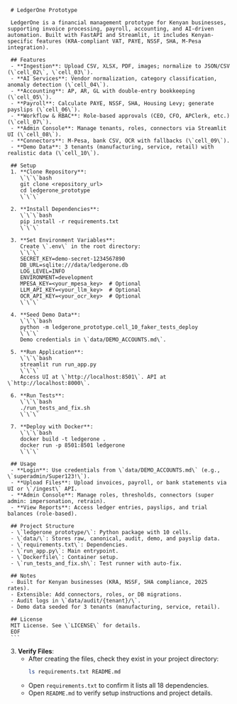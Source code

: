 
     # LedgerOne Prototype

     LedgerOne is a financial management prototype for Kenyan businesses, supporting invoice processing, payroll, accounting, and AI-driven automation. Built with FastAPI and Streamlit, it includes Kenyan-specific features (KRA-compliant VAT, PAYE, NSSF, SHA, M-Pesa integration).

     ## Features
     - **Ingestion**: Upload CSV, XLSX, PDF, images; normalize to JSON/CSV (\`cell_02\`, \`cell_03\`).
     - **AI Services**: Vendor normalization, category classification, anomaly detection (\`cell_04\`).
     - **Accounting**: AP, AR, GL with double-entry bookkeeping (\`cell_05\`).
     - **Payroll**: Calculate PAYE, NSSF, SHA, Housing Levy; generate payslips (\`cell_06\`).
     - **Workflow & RBAC**: Role-based approvals (CEO, CFO, APClerk, etc.) (\`cell_07\`).
     - **Admin Console**: Manage tenants, roles, connectors via Streamlit UI (\`cell_08\`).
     - **Connectors**: M-Pesa, bank CSV, OCR with fallbacks (\`cell_09\`).
     - **Demo Data**: 3 tenants (manufacturing, service, retail) with realistic data (\`cell_10\`).

     ## Setup
     1. **Clone Repository**:
        \`\`\`bash
        git clone <repository_url>
        cd ledgerone_prototype
        \`\`\`

     2. **Install Dependencies**:
        \`\`\`bash
        pip install -r requirements.txt
        \`\`\`

     3. **Set Environment Variables**:
        Create \`.env\` in the root directory:
        \`\`\`
        SECRET_KEY=demo-secret-1234567890
        DB_URL=sqlite:///data/ledgerone.db
        LOG_LEVEL=INFO
        ENVIRONMENT=development
        MPESA_KEY=<your_mpesa_key>  # Optional
        LLM_API_KEY=<your_llm_key>  # Optional
        OCR_API_KEY=<your_ocr_key>  # Optional
        \`\`\`

     4. **Seed Demo Data**:
        \`\`\`bash
        python -m ledgerone_prototype.cell_10_faker_tests_deploy
        \`\`\`
        Demo credentials in \`data/DEMO_ACCOUNTS.md\`.

     5. **Run Application**:
        \`\`\`bash
        streamlit run run_app.py
        \`\`\`
        Access UI at \`http://localhost:8501\`. API at \`http://localhost:8000\`.

     6. **Run Tests**:
        \`\`\`bash
        ./run_tests_and_fix.sh
        \`\`\`

     7. **Deploy with Docker**:
        \`\`\`bash
        docker build -t ledgerone .
        docker run -p 8501:8501 ledgerone
        \`\`\`

     ## Usage
     - **Login**: Use credentials from \`data/DEMO_ACCOUNTS.md\` (e.g., \`superadmin/Super123!\`).
     - **Upload Files**: Upload invoices, payroll, or bank statements via UI or \`/ingest\` API.
     - **Admin Console**: Manage roles, thresholds, connectors (super admin: impersonation, retrain).
     - **View Reports**: Access ledger entries, payslips, and trial balances (role-based).

     ## Project Structure
     - \`ledgerone_prototype/\`: Python package with 10 cells.
     - \`data/\`: Stores raw, canonical, audit, demo, and payslip data.
     - \`requirements.txt\`: Dependencies.
     - \`run_app.py\`: Main entrypoint.
     - \`Dockerfile\`: Container setup.
     - \`run_tests_and_fix.sh\`: Test runner with auto-fix.

     ## Notes
     - Built for Kenyan businesses (KRA, NSSF, SHA compliance, 2025 rates).
     - Extensible: Add connectors, roles, or DB migrations.
     - Audit logs in \`data/audit/{tenant}/\`.
     - Demo data seeded for 3 tenants (manufacturing, service, retail).

     ## License
     MIT License. See \`LICENSE\` for details.
     EOF
     ```

3. **Verify Files**:
   - After creating the files, check they exist in your project directory:
     ```bash
     ls requirements.txt README.md
     ```
   - Open `requirements.txt` to confirm it lists all 18 dependencies.
   - Open `README.md` to verify setup instructions and project details.

